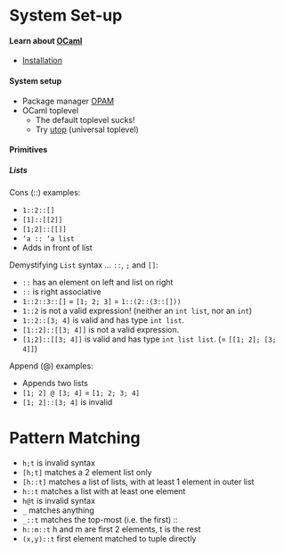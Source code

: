 System Set-up
=============

#### Learn about [OCaml][OCaml]
+ [Installation][OCaml-Install]

#### System setup
  + Package manager [OPAM][OPAM]
  + OCaml toplevel
    + The default toplevel sucks!
    + Try [utop][utop] (universal toplevel)

#### Primitives

##### Lists

Cons (::) examples:

- `1::2::[]`
- `[1]::[[2]]`
- `[1;2]::[[]]`
- `‘a :: ‘a list`
- Adds in front of list

Demystifying `List` syntax ... `::`, `;` and `[]`:

- `::` has an element on left and list on right
- `::` is right associative
- `1::2::3::[]` = `[1; 2; 3]` = `1::(2::(3::[]))`
- `1::2` is not a valid expression! (neither an `int list`, nor an `int`)
- `1::2::[3; 4]` is valid and has type `int list`.
- `[1::2]::[[3; 4]]` is not a valid expression.
- `[1;2]::[[3; 4]]` is valid and has type `int list list`. (= `[[1; 2]; [3; 4]]`)

Append (@) examples:

- Appends two lists
- `[1; 2] @ [3; 4]` = `[1; 2; 3; 4]`
- `[1; 2]::[3; 4]` is invalid


Pattern Matching
=================

- `h;t` is invalid syntax
- `[h;t]` matches a 2 element list only
- `[h::t]`  matches a list of lists, with at least 1 element in outer list
- `h::t` matches a list with at least one element
- `h@t` is invalid syntax
- `_` matches anything
- `_::t`    matches the top-most (i.e. the first) ::
- `h::m::t` h and m are first 2 elements, t is the rest
- `(x,y)::t` first element matched to tuple directly


[neovim]:         https://neovim.io/
[OCaml]:          https://ocaml.org/
[OCaml-Install]:  https://ocaml.org/docs/install.html
[OPAM]:           https://opam.ocaml.org/
[utop]:           https://github.com/diml/utop
